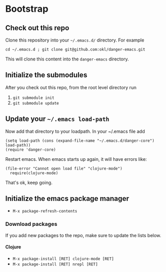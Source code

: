 # Bootstrap

## Check out this repo
Clone this repository into your `~/.emacs.d/` directory.  For example

`cd ~/.emacs.d ; git clone git@github.com:okl/danger-emacs.git`

This will clone this content into the `danger-emacs` directory.

## Initialize the submodules
After you check out this repo, from the root level directory run 
1. `git submodule init`
2. `git submodule update`

## Update your `~/.emacs load-path`
Now add that directory to your loadpath. In your ~/.emacs file add

```
(setq load-path (cons (expand-file-name "~/.emacs.d/danger-core") load-path))
(require 'danger-core)
```

Restart emacs.
When emacs starts up again, it will have errors like:

```
(file-error "Cannot open load file" "clojure-mode")
  require(clojure-mode)
```

That's ok, keep going.

## Initialize the emacs package manager


* `M-x package-refresh-contents
`

### Download packages

If you add new packages to the repo, make sure to update the lists below.

#### Clojure

* `M-x package-install [RET] clojure-mode [RET]`
* `M-x package-install [RET] nrepl [RET]`